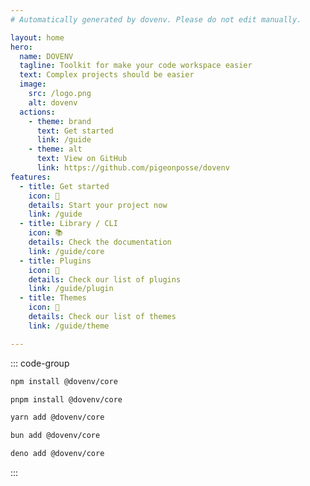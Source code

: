 ```yaml
---
# Automatically generated by dovenv. Please do not edit manually.

layout: home
hero:
  name: DOVENV
  tagline: Toolkit for make your code workspace easier
  text: Complex projects should be easier
  image:
    src: /logo.png
    alt: dovenv
  actions:
    - theme: brand
      text: Get started
      link: /guide
    - theme: alt
      text: View on GitHub
      link: https://github.com/pigeonposse/dovenv
features:
  - title: Get started
    icon: 🏁
    details: Start your project now
    link: /guide
  - title: Library / CLI
    icon: 📚
    details: Check the documentation
    link: /guide/core
  - title: Plugins
    icon: 🔌
    details: Check our list of plugins
    link: /guide/plugin
  - title: Themes
    icon: 🎨
    details: Check our list of themes
    link: /guide/theme

---
```


::: code-group

```bash [npm]
npm install @dovenv/core
```

```bash [pnpm]
pnpm install @dovenv/core
```

```bash [yarn]
yarn add @dovenv/core
```

```bash [bun]
bun add @dovenv/core
```

```bash [deno]
deno add @dovenv/core
```

:::

